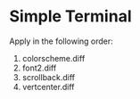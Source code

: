 # Simple Terminal

Apply in the following order:
1. colorscheme.diff
2. font2.diff
3. scrollback.diff
4. vertcenter.diff
